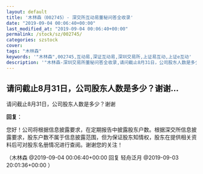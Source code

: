 ```yaml
---
layout: default
title: '木林森（002745）- 深交所互动易董秘问答全收录'
date: "2019-09-04 00:06:40+00:00"
last_modified_at: "2019-09-04 00:06:40+00:00"
permalink: /stock/sz/002745/
categories: szstock
cover: 
tags: "木林森"
keywords: '"木林森",002745,互动易,深证互动易,深圳交易所,上证易互动,上证e互动'
description: '"木林森-深圳交易所董秘问答全收录,请问截止8月31日，公司股东人数是多少？谢谢"'
---
```


## 请问截止8月31日，公司股东人数是多少？谢谢...

请问截止8月31日，公司股东人数是多少？谢谢

**回复**：

您好！公司将根据信息披露要求，在定期报告中披露股东户数。根据深交所信息披露要求，股东户数不属于信息披露范围，但为保证股东知情权，股东在提供相关资料后可对股东名册情况进行查阅。谢谢您的关注！ 

（木林森  @2019-09-04 00:06:40+00:00 回复 轻舟泛月  @2019-09-03 20:01:36+00:00 ）

